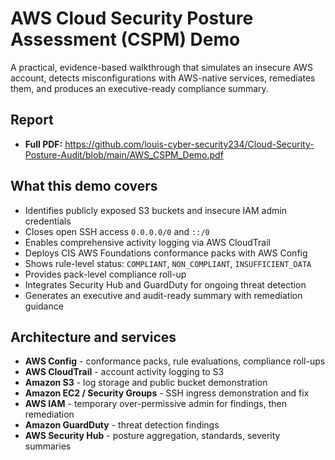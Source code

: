# AWS Cloud Security Posture Assessment (CSPM) Demo

A practical, evidence-based walkthrough that simulates an insecure AWS account, detects misconfigurations with AWS-native services, remediates them, and produces an executive-ready compliance summary.

## Report
- **Full PDF:** https://github.com/louis-cyber-security234/Cloud-Security-Posture-Audit/blob/main/AWS_CSPM_Demo.pdf

## What this demo covers
- Identifies publicly exposed S3 buckets and insecure IAM admin credentials
- Closes open SSH access `0.0.0.0/0` and `::/0`
- Enables comprehensive activity logging via AWS CloudTrail
- Deploys CIS AWS Foundations conformance packs with AWS Config
- Shows rule-level status: `COMPLIANT`, `NON_COMPLIANT`, `INSUFFICIENT_DATA`
- Provides pack-level compliance roll-up
- Integrates Security Hub and GuardDuty for ongoing threat detection
- Generates an executive and audit-ready summary with remediation guidance

## Architecture and services
- **AWS Config** - conformance packs, rule evaluations, compliance roll-ups
- **AWS CloudTrail** - account activity logging to S3
- **Amazon S3** - log storage and public bucket demonstration
- **Amazon EC2 / Security Groups** - SSH ingress demonstration and fix
- **AWS IAM** - temporary over-permissive admin for findings, then remediation
- **Amazon GuardDuty** - threat detection findings
- **AWS Security Hub** - posture aggregation, standards, severity summaries
